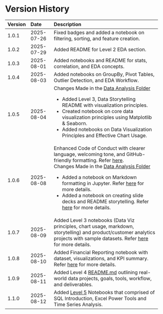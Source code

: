 # Version History


| Version | Date       | Description |
|:--------|:-----------|:------------|
| 1.0.1   | 2025-07-26 | Fixed badges and added a notebook on filtering, sorting, and feature creation. |
| 1.0.2   | 2025-07-29 | Added README for Level 2 EDA section. |
| 1.0.3   | 2025-08-01 | Added notebooks and README for stats, correlation, and EDA concepts. |
| 1.0.4   | 2025-08-03 | Added notebooks on GroupBy, Pivot Tables, Outlier Detection, and EDA Workflow. |
| 1.0.5   | 2025-08-04 | Changes Made in the [Data Analysis Folder](https://github.com/Tanu-N-Prabhu/Python/tree/master/Data%20Analysis)<ul><li>Added Level 3, Data Storytelling README with visualization principles.</li><li>Created notebook on core data visualization principles using Matplotlib & Seaborn.</li><li>Added notebooks on Data Visualization Principles and Effective Chart Usage.</li></ul>|
| 1.0.6  | 2025-08-08 | Enhanced Code of Conduct with clearer language, welcoming tone, and GitHub-friendly formatting. Refer [here](https://github.com/Tanu-N-Prabhu/Python/blob/master/CODE_OF_CONDUCT.md).<br>Changes Made in the [Data Analysis Folder](https://github.com/Tanu-N-Prabhu/Python/tree/master/Data%20Analysis)<ul><li>Added a notebook on Markdown formatting in Jupyter. Refer [here](https://github.com/Tanu-N-Prabhu/Python/blob/master/Data%20Analysis/Level%203/markdown_formatting_in_jupyter.ipynb) for more details.</li><li>Added a notebook on creating slide decks and README storytelling. Refer [here](https://github.com/Tanu-N-Prabhu/Python/blob/master/Data%20Analysis/Level%203/Slide_Decks_or_README_Storytelling.ipynb) for more details.</li></ul> |
| 1.0.7 | 2025-08-09 | Added Level 3 notebooks (Data Viz principles, chart usage, markdown, storytelling) and product/customer analytics projects with sample datasets. Refer [here](https://github.com/Tanu-N-Prabhu/Python/blob/master/Data%20Analysis/Level%204/product_usage_analysis.ipynb) for more details.|
| 1.0.8 | 2025-08-10 | Added Financial Reporting notebook with dataset, visualizations, and KPI summary. Refer [here](https://github.com/Tanu-N-Prabhu/Python/blob/master/Data%20Analysis/Level%204/financial_reporting.ipynb) for more details.|
| 1.0.9 | 2025-08-11 | Added Level 4 [README.md](https://github.com/Tanu-N-Prabhu/Python/blob/master/Data%20Analysis/Level%204/README.md) outlining real-world data projects, goals, tools, workflow, and deliverables. |
| 1.1.0 | 2025-08-12 | Added [Level 5](https://github.com/Tanu-N-Prabhu/Python/tree/master/Data%20Analysis/Level%205) Notebooks that comprised of SQL Introduction, Excel Power Tools and Time Series Analysis.|



